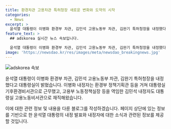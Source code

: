 ```yaml
---
title: 환경차관 고용차관 특허청장 새로운 변화와 도약의 시작
categories:
  - News
excerpt: >
  윤석열 대통령이 이병화 환경부 차관, 김민석 고용노동부 차관, 김완기 특허청장을 내정했다고 대통령실이 밝혔다. 내정자들은 대통령실 기후환경비서관, 고용노동비서관으로 재직한 경력을 가지고 있다. 윤 대통령은 개각 필요성을 강조한 지난달 기자회견에서 차관급 인사를 우선적으로 진행함으로써 일부 부처 장관 교체 의사를 시사했다. (150자)
feature_text: >
  ## adskorea 실시간 뉴스 속보입니다.

  윤석열 대통령이 이병화 환경부 차관, 김민석 고용노동부 차관, 김완기 특허청장을 내정했다고 대통령실이 밝혔다. 내정자들은 대통령실 기후환경비서관, 고용노동비서관으로 재직한 경력을 가지고 있다. 윤 대통령은 개각 필요성을 강조한 지난달 기자회견에서 차관급 인사를 우선적으로 진행함으로써 일부 부처 장관 교체 의사를 시사했다. (150자)
image: 'https://newsdao.kr/res/images/meta/newsdao_breakingnews.jpg'
---
```


<p><img src="https://newsdao.kr/res/images/meta/newsdao_breakingnews.jpg" alt="adskorea 속보" /></p>

<p>윤석열 대통령이 이병화 환경부 차관, 김민석 고용노동부 차관, 김완기 특허청장을 내정했다고 대통령실이 밝혔습니다. 이병화 내정자는 환경부 정책기획관 등을 거쳐 대통령실 기후환경비서관으로 근무했고, 고용부 노동정책실장 등을 역임한 김민석 내정자도 대통령실 고용노동비서관으로 재직해왔습니다.</p>

<p>이에 대한 관련 정보 및 내용을 다룬 블로그를 작성하겠습니다. 페이지 상단에 있는 정보를 기반으로 한 윤석열 대통령의 내정 발표와 내정자에 대한 소식과 관련된 정보를 제공할 것입니다.<article data-ke-size="size16">
   &nbsp;</article></p>

